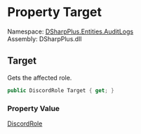 # Property Target

Namespace: [DSharpPlus.Entities.AuditLogs](DSharpPlus.Entities.AuditLogs.md)  
Assembly: DSharpPlus.dll

## <a id="DSharpPlus_Entities_AuditLogs_DiscordAuditLogRoleUpdateEntry_Target"></a>Target

Gets the affected role.

```csharp
public DiscordRole Target { get; }
```

### Property Value

[DiscordRole](DSharpPlus.Entities.DiscordRole.md)

